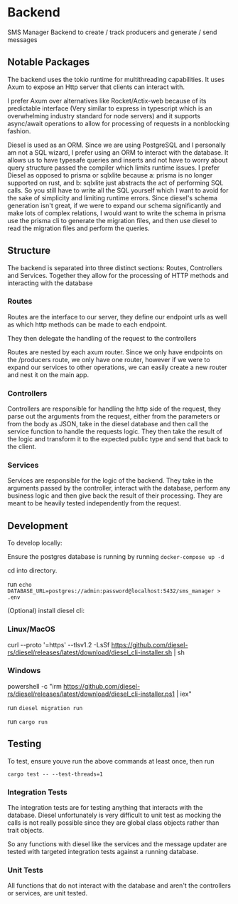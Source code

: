 
# Backend

SMS Manager Backend to create / track producers and generate / send messages

## Notable Packages

The backend uses the tokio runtime for multithreading capabilities. It uses Axum to expose an Http server that clients can interact with. 

I prefer Axum over alternatives like Rocket/Actix-web because of its predictable interface (Very similar to express in typescript which is an overwhelming industry standard for node servers) and it supports async/await operations to allow for processing of requests in a nonblocking fashion. 

Diesel is used as an ORM. Since we are using PostgreSQL and I personally am not a SQL wizard, I prefer using an ORM to interact with the database. It allows us to have typesafe queries and inserts and not have to worry about query structure passed the compiler which limits runtime issues. I prefer Diesel as opposed to prisma or sqlxlite because a: prisma is no longer supported on rust, and b: sqlxlite just abstracts the act of performing SQL calls. So you still have to write all the SQL yourself which I want to avoid for the sake of simplicity and limiting runtime errors. Since diesel's schema generation isn't great, if we were to expand our schema significantly and make lots of complex relations, I would want to write the schema in prisma use the prisma cli to generate the migration files, and then use diesel to read the migration files and perform the queries. 

## Structure 

The backend is separated into three distinct sections: Routes, Controllers and Services. Together they allow for the processing of HTTP methods and interacting with the database

### Routes

Routes are the interface to our server, they define our endpoint urls as well as which http methods can be made to each endpoint. 

They then delegate the handling of the request to the controllers

Routes are nested by each axum router. Since we only have endpoints on the /producers route, we only have one router, however if we were to expand our services to other operations, we can easily create a new router and nest it on the main app.

### Controllers

Controllers are responsible for handling the http side of the request, they parse out the arguments from the request, either from the parameters or from the body as JSON, take in the diesel database and then call the service function to handle the requests logic. They then take the result of the logic and transform it to the expected public type and send that back to the client. 

### Services

Services are responsible for the logic of the backend. They take in the arguments passed by the controller, interact with the database, perform any business logic and then give back the result of their processing. They are meant to be heavily tested independently from the request. 

## Development

To develop locally: 

Ensure the postgres database is running by running `docker-compose up -d`

cd into directory.

run `echo DATABASE_URL=postgres://admin:password@localhost:5432/sms_manager > .env`

(Optional) install diesel cli:

### Linux/MacOS
curl --proto '=https' --tlsv1.2 -LsSf https://github.com/diesel-rs/diesel/releases/latest/download/diesel_cli-installer.sh | sh

### Windows
powershell -c "irm https://github.com/diesel-rs/diesel/releases/latest/download/diesel_cli-installer.ps1 | iex"

run `diesel migration run`

run `cargo run`

## Testing

To test, ensure youve run the above commands at least once, then run

`cargo test -- --test-threads=1`

### Integration Tests

The integration tests are for testing anything that interacts with the database. Diesel unfortunately is very difficult to unit test as mocking the calls is not really possible since they are global class objects rather than trait objects. 

So any functions with diesel like the services and the message updater are tested with targeted integration tests against a running database. 

### Unit Tests

All functions that do not interact with the database and aren't the controllers or services, are unit tested. 